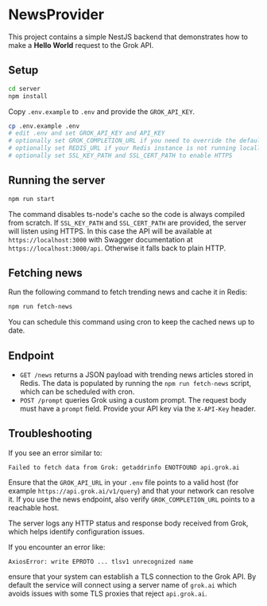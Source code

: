 # NewsProvider

This project contains a simple NestJS backend that demonstrates how to make a **Hello World** request to the Grok API.

## Setup

```bash
cd server
npm install
```

Copy `.env.example` to `.env` and provide the `GROK_API_KEY`.

```bash
cp .env.example .env
# edit .env and set GROK_API_KEY and API_KEY
# optionally set GROK_COMPLETION_URL if you need to override the default
# optionally set REDIS_URL if your Redis instance is not running locally
# optionally set SSL_KEY_PATH and SSL_CERT_PATH to enable HTTPS
```

## Running the server

```bash
npm run start
```

The command disables ts-node's cache so the code is always compiled from scratch.
If `SSL_KEY_PATH` and `SSL_CERT_PATH` are provided, the server will listen using HTTPS. In this case the API will be available at `https://localhost:3000` with Swagger documentation at `https://localhost:3000/api`. Otherwise it falls back to plain HTTP.

## Fetching news

Run the following command to fetch trending news and cache it in Redis:

```bash
npm run fetch-news
```

You can schedule this command using cron to keep the cached news up to date.

## Endpoint

- `GET /news` returns a JSON payload with trending news articles stored in Redis.
  The data is populated by running the `npm run fetch-news` script, which can be
  scheduled with cron.
- `POST /prompt` queries Grok using a custom prompt. The request body must have a
  `prompt` field. Provide your API key via the `X-API-Key` header.

## Troubleshooting

If you see an error similar to:

```
Failed to fetch data from Grok: getaddrinfo ENOTFOUND api.grok.ai
```

Ensure that the `GROK_API_URL` in your `.env` file points to a valid host (for example `https://api.grok.ai/v1/query`) and that your network can resolve it.
If you use the news endpoint, also verify `GROK_COMPLETION_URL` points to a reachable host.

The server logs any HTTP status and response body received from Grok, which helps identify configuration issues.

If you encounter an error like:
```
AxiosError: write EPROTO ... tlsv1 unrecognized name
```
ensure that your system can establish a TLS connection to the Grok API. By default the service will connect using a server name of `grok.ai` which avoids issues with some TLS proxies that reject `api.grok.ai`.
